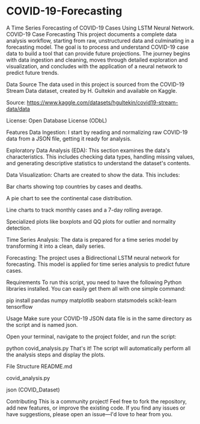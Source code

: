 # COVID-19-Forecasting
A Time Series Forecasting of COVID-19 Cases Using LSTM Neural Network.
COVID-19 Case Forecasting
This project documents a complete data analysis workflow, starting from raw, unstructured data and culminating in a forecasting model. The goal is to process and understand COVID-19 case data to build a tool that can provide future projections. The journey begins with data ingestion and cleaning, moves through detailed exploration and visualization, and concludes with the application of a neural network to predict future trends.

Data Source
The data used in this project is sourced from the COVID-19 Stream Data dataset, created by H. Gultekin and available on Kaggle.

Source: https://www.kaggle.com/datasets/hgultekin/covid19-stream-data/data

License: Open Database License (ODbL)

Features
Data Ingestion: I start by reading and normalizing raw COVID-19 data from a JSON file, getting it ready for analysis.

Exploratory Data Analysis (EDA): This section examines the data's characteristics. This includes checking data types, handling missing values, and generating descriptive statistics to understand the dataset's contents.

Data Visualization: Charts are created to show the data. This includes:

Bar charts showing top countries by cases and deaths.

A pie chart to see the continental case distribution.

Line charts to track monthly cases and a 7-day rolling average.

Specialized plots like boxplots and QQ plots for outlier and normality detection.

Time Series Analysis: The data is prepared for a time series model by transforming it into a clean, daily series.

Forecasting: The project uses a Bidirectional LSTM neural network for forecasting. This model is applied for time series analysis to predict future cases.

Requirements
To run this script, you need to have the following Python libraries installed. You can easily get them all with one simple command:

pip install pandas numpy matplotlib seaborn statsmodels scikit-learn tensorflow

Usage
Make sure your COVID-19 JSON data file is in the same directory as the script and is named json.

Open your terminal, navigate to the project folder, and run the script:

python covid_analysis.py
That's it! The script will automatically perform all the analysis steps and display the plots.

File Structure
README.md

covid_analysis.py

json (COVID_Dataset)

Contributing
This is a community project! Feel free to fork the repository, add new features, or improve the existing code. If you find any issues or have suggestions, please open an issue—I'd love to hear from you.
